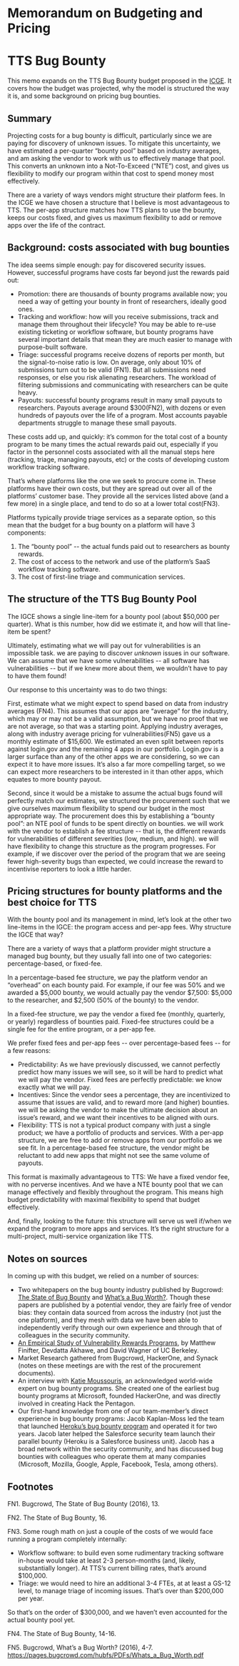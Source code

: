 # Memorandum on Budgeting and Pricing

# TTS Bug Bounty

This memo expands on the TTS Bug Bounty budget proposed in the [ICGE](https://github.com/18F/tts-buy-bug-bounty/blob/master/acquisition_documents/IGCE_TTS-Bug-Bounty.xlsx). It covers how the budget was projected, why the model is structured the way it is, and some background on pricing bug bounties.

## Summary
Projecting costs for a bug bounty is difficult, particularly since we are paying for discovery of unknown issues. To mitigate this uncertainty, we have estimated a per-quarter “bounty pool” based on industry averages, and am asking the vendor to work with us to effectively manage that pool. This converts an unknown into a Not-To-Exceed (“NTE”) cost, and gives us flexibility to modify our program within that cost to spend money most effectively.

There are a variety of ways vendors might structure their platform fees. In the ICGE we have chosen a structure that I believe is most advantageous to TTS. The per-app structure matches how TTS plans to use the bounty, keeps our costs fixed, and gives us maximum flexibility to add or remove apps over the life of the contract. 

## Background: costs associated with bug bounties
The idea seems simple enough: pay for discovered security issues. However, successful programs have costs far beyond just the rewards paid out:

* Promotion: there are thousands of bounty programs available now; you need a way of getting your bounty in front of researchers, ideally good ones. 
* Tracking and workflow: how will you receive submissions, track and manage them throughout their lifecycle? You may be able to re-use existing ticketing or workflow software, but bounty programs have several important details that mean they are much easier to manage with purpose-built software.
* Triage: successful programs receive dozens of reports per month, but the signal-to-noise ratio is low. On average, only about 10% of submissions turn out to be valid (FN1). But all submissions need responses, or else you risk alienating researchers. The workload of filtering submissions and communicating with researchers can be quite heavy.
* Payouts: successful bounty programs result in many small payouts to researchers. Payouts average around $300(FN2), with dozens or even hundreds of payouts over the life of a program. Most accounts payable departments struggle to manage these small payouts.

These costs add up, and quickly: it’s common for the total cost of a bounty program to be many times the actual rewards paid out, especially if you factor in the personnel costs associated with all the manual steps here (tracking, triage, managing payouts, etc) or the costs of developing custom workflow tracking software.

That’s where platforms like the one we seek to procure come in. These platforms have their own costs, but they are spread out over all of the platforms’ customer base. They provide all the services listed above (and a few more) in a single place, and tend to do so at a lower total cost(FN3). 

Platforms typically provide triage services as a separate option, so this mean that the budget for a bug bounty on a platform will have 3 components:

1. The “bounty pool” -- the actual funds paid out to researchers as bounty rewards.
2. The cost of access to the network and use of the platform’s SaaS workflow tracking software.
3. The cost of first-line triage and communication services.

## The structure of the TTS Bug Bounty Pool
The IGCE shows a single line-item for a bounty pool (about $50,000 per quarter). What is this number, how did we estimate it, and how will that line-item be spent?

Ultimately, estimating what we will pay out for vulnerabilities is an impossible task. we are paying to discover *unknown* issues in our software. We can assume that we have some vulnerabilities -- all software has vulnerabilities -- but if we knew more about them, we wouldn’t have to pay to have them found!

Our response to this uncertainty was to do two things:

First, estimate what we might expect to spend based on data from industry averages (FN4). This assumes that our apps are “average” for the industry, which may or may not be a valid assumption, but we have no proof that we are not average, so that was a starting point. Applying industry averages, along with industry average pricing for vulnerabilities(FN5) gave us a monthly estimate of $15,600. We estimated an even split between reports against login.gov and the remaining 4 apps in our portfolio. Login.gov is a larger surface than any of the other apps we are considering, so we can expect it to have more issues. It’s also a far more compelling target, so we can expect more researchers to be interested in it than other apps, which equates to more bounty payout.

Second, since it would be a mistake to assume the actual bugs found will perfectly match our estimates, we structured the procurement such that we give ourselves maximum flexibility to spend our budget in the most appropriate way. The procurement does this by establishing a “bounty pool”: an NTE pool of funds to be spent directly on bounties. we will work with the vendor to establish a fee structure -- that is, the different rewards for vulnerabilities of different severities (low, medium, and high). we will have flexibility to change this structure as the program progresses. For example, if we discover over the period of the program that we are seeing fewer high-severity bugs than expected, we could increase the reward to incentivise reporters to look a little harder.

## Pricing structures for bounty platforms and the best choice for TTS
With the bounty pool and its management in mind, let’s look at the other two line-items in the IGCE: the program access and per-app fees. Why structure the IGCE that way?

There are a variety of ways that a platform provider might structure a managed bug bounty, but they usually fall into one of two categories: percentage-based, or fixed-fee.

In a percentage-based fee structure, we pay the platform vendor an “overhead” on each bounty paid. For example, if our fee was 50% and we awarded a $5,000 bounty, we would actually pay the vendor $7,500: $5,000 to the researcher, and $2,500 (50% of the bounty) to the vendor.

In a fixed-fee structure, we pay the vendor a fixed fee (monthly, quarterly, or yearly) regardless of bounties paid. Fixed-fee structures could be a single fee for the entire program, or a per-app fee.

We prefer fixed fees and per-app fees --  over percentage-based fees -- for a few reasons:

* Predictability: As we have previously discussed, we cannot perfectly predict how many issues we will see, so it will be hard to predict what we will pay the vendor. Fixed fees are perfectly predictable: we know exactly what we will pay.
* Incentives: Since the vendor sees a percentage, they are incentivized to assume that issues are valid, and to reward more (and higher) bounties. we will be asking the vendor to make the ultimate decision about an issue’s reward, and we want their incentives to be aligned with ours. 
* Flexibility: TTS is not a typical product company with just a single product; we have a portfolio of products and services. With a per-app structure, we are free to add or remove apps from our portfolio as we see fit. In a percentage-based fee structure, the vendor might be reluctant to add new apps that might not see the same volume of payouts.

This format is maximally advantageous to TTS: We have a fixed vendor fee, with no perverse incentives. And we have a NTE bounty pool that we can manage effectively and flexibly throughout the program. This means high budget predictability with maximal flexibility to spend that budget effectively.

And, finally, looking to the future: this structure will serve us well if/when we expand the program to more apps and services. It’s the right structure for a multi-project, multi-service organization like TTS.

## Notes on sources
In coming up with this budget, we relied on a number of sources:

* Two whitepapers on the bug bounty industry published by Bugcrowd: [The State of Bug Bounty](https://pages.bugcrowd.com/hubfs/PDFs/state-of-bug-bounty-2016.pdf) and [What’s a Bug Worth?](https://pages.bugcrowd.com/hubfs/PDFs/Whats_a_Bug_Worth.pdf). Though these papers are published by a potential vendor, they are fairly free of vendor bias: they contain data sourced from across the industry (not just the one platform), and they mesh with data we have been able to independently verify through our own experience and through that of colleagues in the security community.
* [An Empirical Study of Vulnerability Rewards Programs](http://devd.me/papers/vrp-paper.pdf), by Matthew Finifter, Devdatta Akhawe, and David Wagner of UC Berkeley.
* Market Research gathered from Bugcrowd, HackerOne, and Synack (notes on these meetings are with the rest of the procurement documents).
* An interview with [Katie Moussouris](https://en.wikipedia.org/wiki/Katie_Moussouris), an acknowledged world-wide expert on bug bounty programs. She created one of the earliest bug bounty programs at Microsoft, founded HackerOne, and was directly involved in creating Hack the Pentagon.
* Our first-hand knowledge from one of our team-member’s direct experience in bug bounty programs: Jacob Kaplan-Moss led the team that launched [Heroku’s bug bounty program](https://bugcrowd.com/heroku) and operated it for two years. Jacob later helped the Salesforce security team launch their parallel bounty (Heroku is a Salesforce business unit). Jacob has a broad network within the security community, and has discussed bug bounties with colleagues who operate them at many companies (Microsoft, Mozilla, Google, Apple, Facebook, Tesla, among others).

## Footnotes

FN1. Bugcrowd, The State of Bug Bounty (2016), 13.

FN2. The State of Bug Bounty, 16.

FN3. Some rough math on just a couple of the costs of we would face running a program completely internally:

* Workflow software: to build even some rudimentary tracking software in-house would take at least 2-3 person-months (and, likely, substantially longer). At TTS’s current billing rates, that’s around $100,000.
* Triage: we would need to hire an additional 3-4 FTEs, at at least a GS-12 level, to manage triage of incoming issues. That’s over than $200,000 per year.

So that’s on the order of $300,000, and we haven’t even accounted for the actual bounty pool yet.

FN4. The State of Bug Bounty, 14-16.

FN5. Bugcrowd, What’s a Bug Worth? (2016), 4-7. https://pages.bugcrowd.com/hubfs/PDFs/Whats_a_Bug_Worth.pdf 
